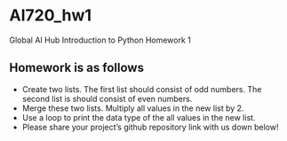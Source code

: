 # AI720_hw1
Global AI Hub Introduction to Python Homework 1

## Homework is as follows
* Create two lists. The first list should consist of odd numbers. The second list is should consist of even numbers.
* Merge these two lists. Multiply all values in the new list by 2.
* Use a loop to print the data type of the all values in the new list.
* Please share your project’s github repository link with us down below!
